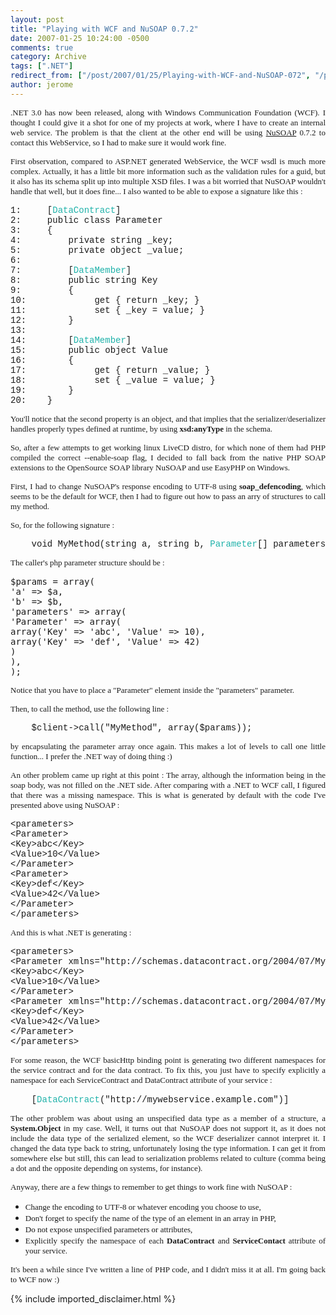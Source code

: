```yaml
---
layout: post
title: "Playing with WCF and NuSOAP 0.7.2"
date: 2007-01-25 10:24:00 -0500
comments: true
category: Archive
tags: [".NET"]
redirect_from: ["/post/2007/01/25/Playing-with-WCF-and-NuSOAP-072", "/post/2007/01/25/playing-with-wcf-and-nusoap-072"]
author: jerome
---
```

<!-- more -->
<p align="justify">
<font face="Verdana" size="2">.NET 3.0&nbsp;has&nbsp;now&nbsp;been released, along with Windows Communication Foundation (WCF). I thought I could give it a shot for one of my projects at work, where I have to create an internal web service. The problem is that the client at the other end&nbsp;will be&nbsp;using <a href="http://sourceforge.net/projects/nusoap/">NuSOAP</a> 0.7.2&nbsp;to contact this WebService, so I had to make sure it would work fine.</font>
</p>
<p align="justify">
<font face="Verdana" size="2">First observation, compared to ASP.NET generated WebService, the WCF&nbsp;wsdl is much more complex. Actually, it has a little bit more information such as the validation rules for a guid, but it also has its schema split up into multiple XSD files. I was a bit worried that NuSOAP wouldn&#39;t handle that well, but it does fine... I also wanted to be able to expose a signature like this :</font>
</p>
<!-- code formatted by http://manoli.net/csharpformat/ -->
<div class="csharpcode">
<pre>
<font face="courier new,courier"><span class="lnum">1: </span>    [<span style="color: lightseagreen">DataContract</span>]
<span class="lnum">2: </span>    <span class="kwrd">public</span> <span class="kwrd">class</span> Parameter
<span class="lnum">3: </span>    {
<span class="lnum">4: </span>        <span class="kwrd">private</span> <span class="kwrd">string</span> _key;
<span class="lnum">5: </span>        <span class="kwrd">private</span> <span class="kwrd">object</span> _value;
<span class="lnum">6: </span>&nbsp;
<span class="lnum">7: </span>        [<span style="color: lightseagreen">DataMember</span>]
<span class="lnum">8: </span>        <span class="kwrd">public</span> <span class="kwrd">string</span> Key
<span class="lnum">9: </span>        {
<span class="lnum">10: </span>            get { <span class="kwrd">return</span> _key; }
<span class="lnum">11: </span>            set { _key = <span class="kwrd">value</span>; }
<span class="lnum">12: </span>       }
<span class="lnum">13: </span>&nbsp;
<span class="lnum">14: </span>       [<span style="color: lightseagreen">DataMember</span>]
<span class="lnum">15: </span>       <span class="kwrd">public</span> <span class="kwrd">object</span> Value
<span class="lnum">16: </span>       {
<span class="lnum">17: </span>            get { <span class="kwrd">return</span> _value; }
<span class="lnum">18: </span>            set { _value = <span class="kwrd">value</span>; }
<span class="lnum">19: </span>       }
<span class="lnum">20: </span>   }</font>
</pre>
</div>
<p align="justify">
<font face="Verdana" size="2">You&#39;ll notice that the second property is an object, and that implies that the serializer/deserializer handles properly types defined at runtime, by using <strong>xsd:anyType </strong>in the schema.</font>
</p>
<p align="justify">
<font face="Verdana" size="2">So, after a few attempts to get working linux LiveCD distro, for which none of them had PHP compiled the correct --enable-soap flag, I decided to fall back from the native PHP SOAP extensions to the OpenSource SOAP library NuSOAP and use EasyPHP on Windows.</font>
</p>
<p align="justify">
<font face="Verdana" size="2">First, I had to change NuSOAP&#39;s response encoding to UTF-8 using <strong>soap_defencoding</strong>, which seems to be the default for WCF, then I had to figure out how to pass an arry of structures to call my method.</font>
</p>
<p>
<font face="Verdana" size="2">So, for the following signature :</font>
</p>
<div class="csharpcode">
<pre>
<font face="courier new,courier">    <span class="kwrd">void</span> MyMethod(<span class="kwrd">string</span> a, <span class="kwrd">string</span> b, <span style="color: lightseagreen">Parameter</span>[] parameters)</font>
</pre>
</div>
<p>
<font face="Verdana" size="2">The caller&#39;s php parameter structure should be :</font>
</p>
<!-- code formatted by http://manoli.net/csharpformat/ -->
<pre class="csharpcode">
$<span class="kwrd">params</span> = array(
<span class="str">&#39;a&#39;</span> =&gt; $a,
<span class="str">&#39;b&#39;</span> =&gt; $b,
<span class="str">&#39;parameters&#39;</span> =&gt; array(
<span class="str">&#39;Parameter&#39;</span> =&gt; array(
array(<span class="str">&#39;Key&#39;</span> =&gt; <span class="str">&#39;abc&#39;</span>, <span class="str">&#39;Value&#39;</span> =&gt; 10),
array(<span class="str">&#39;Key&#39;</span> =&gt; <span class="str">&#39;def&#39;</span>, <span class="str">&#39;Value&#39;</span> =&gt; 42)
)
),
); 
</pre>
<p align="justify">
<font face="Verdana" size="2">Notice that you have to place a&nbsp;&quot;Parameter&quot; element inside the &quot;parameters&quot; parameter.</font>
</p>
<p>
<font face="Verdana" size="2">Then, to call the method, use the following line :</font>
</p>
<div class="csharpcode">
<pre>
<font face="courier new,courier">    $client-&gt;call(&quot;MyMethod&quot;, array($params));</font>
</pre>
</div>
<p align="justify">
<font face="Verdana" size="2">by encapsulating the parameter array once again. This makes a lot of levels to call one little function... I prefer the .NET way of doing thing :)</font>
</p>
<p align="justify">
<font face="Verdana" size="2">An other problem came up right at this point : The array, although the information being in the soap body, was not filled on the .NET side. After comparing with a .NET to WCF call, I figured that there was a&nbsp;missing namespace. This is what is generated by default with the code I&#39;ve presented above using NuSOAP :</font>
</p>
<div class="csharpcode">
<pre>
<font face="courier new,courier">&lt;parameters&gt;
&lt;Parameter&gt;
&lt;Key&gt;abc&lt;/Key&gt;
&lt;Value&gt;10&lt;/Value&gt;
&lt;/Parameter&gt;
&lt;Parameter&gt;
&lt;Key&gt;def&lt;/Key&gt;
&lt;Value&gt;42&lt;/Value&gt;
&lt;/Parameter&gt;
&lt;/parameters&gt;</font>
</pre>
</div>
<p align="justify">
<font face="Verdana" size="2">And this is what .NET is generating : </font>
</p>
<div class="csharpcode">
<pre>
<font face="courier new,courier">&lt;parameters&gt;
&lt;Parameter xmlns=&quot;http://schemas.datacontract.org/2004/07/MyService&quot;&gt;
&lt;Key&gt;abc&lt;/Key&gt;
&lt;Value&gt;10&lt;/Value&gt;
&lt;/Parameter&gt;
&lt;Parameter xmlns=&quot;http://schemas.datacontract.org/2004/07/MyService&quot;&gt;
&lt;Key&gt;def&lt;/Key&gt;
&lt;Value&gt;42&lt;/Value&gt;
&lt;/Parameter&gt;
&lt;/parameters&gt;</font>
</pre>
</div>
<p align="justify">
<font face="Verdana" size="2">For some reason, the WCF basicHttp binding point is generating two different namespaces for the service contract and for the data contract. To fix this, you just have to specify explicitly&nbsp;a namespace for each ServiceContract and DataContract attribute of your service :</font>
</p>
<div class="csharpcode">
<pre>
   <font face="courier new,courier"> [<span style="color: lightseagreen">DataContract</span>(&quot;http://mywebservice.example.com&quot;)]</font>
</pre>
</div>
<p align="justify">
<font face="Verdana" size="2">The other problem was about using an unspecified data type as a member of a structure, a <strong>System.Object</strong> in my case. Well, it turns out that NuSOAP does not support it, as it does not include the data type of the serialized element, so the WCF deserializer cannot interpret it. I changed the data type back to string, unfortunately losing the type information. I can get it from somewhere else but still, this can lead to serialization problems related to culture (comma being a dot and the opposite depending on systems, for instance).</font>
</p>
<p align="justify">
<font face="Verdana" size="2">Anyway, there are a few things to remember to get things to work fine with NuSOAP :</font>
</p>
<ul>
	<li>
	<div align="justify">
	<font face="Verdana" size="2">Change the encoding to UTF-8 or whatever encoding you choose to use, </font>
	</div>
	</li>
	<li>
	<div align="justify">
	<font face="Verdana" size="2">Don&#39;t forget to specify the name of the type of an element in an array in PHP,&nbsp;</font>
	</div>
	</li>
	<li>
	<div align="justify">
	<font face="Verdana" size="2">Do not expose unspecified parameters or attributes,</font>
	</div>
	</li>
	<li>
	<div align="justify">
	<font face="Verdana" size="2">Explicitly specify the namespace of each <strong>DataContract</strong> and <strong>ServiceContact</strong> attribute of your service. </font>
	</div>
	</li>
</ul>
<p align="justify">
<font face="Verdana" size="2">It&#39;s been a while since I&#39;ve written a line of PHP code, and I didn&#39;t miss it at all. I&#39;m going back to WCF now :)</font>
</p>

{% include imported_disclaimer.html %}
